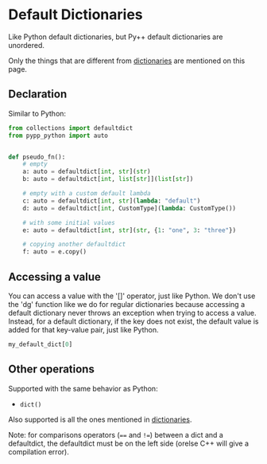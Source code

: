 # Default Dictionaries

Like Python default dictionaries, but Py++ default dictionaries are unordered.

Only the things that are different from [dictionaries](dict.md) are mentioned on this page.

## Declaration
Similar to Python:

```python
from collections import defaultdict
from pypp_python import auto


def pseudo_fn():
    # empty
    a: auto = defaultdict[int, str](str)
    b: auto = defaultdict[int, list[str]](list[str])

    # empty with a custom default lambda
    c: auto = defaultdict[int, str](lambda: "default")
    d: auto = defaultdict[int, CustomType](lambda: CustomType())

    # with some initial values
    e: auto = defaultdict[int, str](str, {1: "one", 3: "three"})

    # copying another defaultdict
    f: auto = e.copy()
```

## Accessing a value

You can access a value with the '[]' operator, just like Python. We don't use the 'dg' function like we do for regular dictionaries because accessing a default dictionary never throws an exception when trying to access a value. Instead, for a default dictionary, if the key does not exist, the default value is added for that key-value pair, just like Python.

```python
my_default_dict[0]
```

## Other operations

Supported with the same behavior as Python:

- `dict()`

Also supported is all the ones mentioned in [dictionaries](dict.md#other-operations).

Note: for comparisons operators (`==` and `!=`) between a dict and a defaultdict, the defaultdict must be on the left side (orelse C++ will give a compilation error).